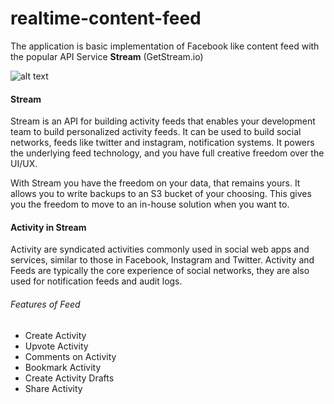 # realtime-content-feed
The application is basic implementation of Facebook like content feed with the popular API Service **Stream** (GetStream.io)

![alt text](https://cdn.dribbble.com/users/305512/screenshots/2684242/social_sharing_app.jpg)

#### Stream
Stream is an API for building activity feeds that enables your development team to build personalized activity feeds. It can be used to build social networks, feeds like twitter and instagram, notification systems. It powers the underlying feed technology, and you have full creative freedom over the UI/UX.

With Stream you have the freedom on your data, that remains yours. It allows you to write backups to an S3 bucket of your choosing. This gives you the freedom to move to an in-house solution when you want to.

#### Activity in Stream
Activity are syndicated activities commonly used in social web apps and services, similar to those in Facebook, Instagram and Twitter. Activity and Feeds are typically the core experience of social networks, they are also used for notification feeds and audit logs.

###### Features of Feed
* Create Activity
* Upvote Activity
* Comments on Activity
* Bookmark Activity
* Create Activity Drafts
* Share Activity
